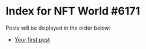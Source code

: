 # Index for NFT World #6171
Posts will be displayed in the order below:

- [Your first post](./001-first.md)

